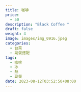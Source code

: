```yaml
---
title: 咖啡
price:
  - 50
description: "Black Coffee "
draft: false
weight: 4
image: images/img_0916.jpeg
categories:
  - 台菜
  - 副餐搭配
tags:
  - 咖啡
  - 冰
  - 熱
  - 副餐
date: 2023-08-12T03:52:50+08:00
---
```

